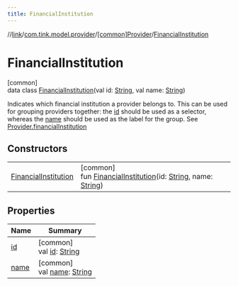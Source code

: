 ```yaml
---
title: FinancialInstitution
---
```

//[link](../../../../index.html)/[com.tink.model.provider](../../index.html)/[[common]Provider](../index.html)/[FinancialInstitution](index.html)



# FinancialInstitution



[common]\
data class [FinancialInstitution](index.html)(val id: [String](https://kotlinlang.org/api/latest/jvm/stdlib/kotlin/-string/index.html), val name: [String](https://kotlinlang.org/api/latest/jvm/stdlib/kotlin/-string/index.html))

Indicates which financial institution a provider belongs to. This can be used for grouping providers together: the [id](id.html) should be used as a selector, whereas the [name](name.html) should be used as the label for the group. See [Provider.financialInstitution](../financial-institution.html)



## Constructors


| | |
|---|---|
| [FinancialInstitution](-financial-institution.html) | [common]<br>fun [FinancialInstitution](-financial-institution.html)(id: [String](https://kotlinlang.org/api/latest/jvm/stdlib/kotlin/-string/index.html), name: [String](https://kotlinlang.org/api/latest/jvm/stdlib/kotlin/-string/index.html)) |


## Properties


| Name | Summary |
|---|---|
| [id](id.html) | [common]<br>val [id](id.html): [String](https://kotlinlang.org/api/latest/jvm/stdlib/kotlin/-string/index.html) |
| [name](name.html) | [common]<br>val [name](name.html): [String](https://kotlinlang.org/api/latest/jvm/stdlib/kotlin/-string/index.html) |

